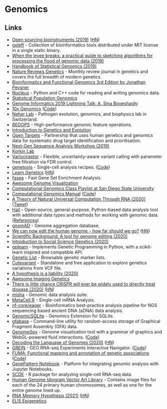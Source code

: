 # Genomics

## Links

* [Open sourcing bioinstruments (2019)](https://liorpachter.wordpress.com/2019/01/18/open-sourcing-bioinstruments/) ([HN](https://news.ycombinator.com/item?id=18946981))
* [goleft](https://github.com/brentp/goleft) - Collection of bioinformatics tools distributed under MIT license in a single static binary.
* [When the levee breaks: a practical guide to sketching algorithms for processing the flood of genomic data (2019)](https://genomebiology.biomedcentral.com/articles/10.1186/s13059-019-1809-x)
* [Handbook of Statistical Genomics (2019)](https://www.goodreads.com/book/show/44327365-handbook-of-statistical-genomics)
* [Nature Reviews Genetics](https://www.nature.com/nrg/) - Monthly review journal in genetics and covers the full breadth of modern genetics.
* [Bioinformatics and Functional Genomics 3rd Edition by Jonathan Pevsner](http://www.bioinfbook.org)
* [Nucleus](https://github.com/google/nucleus) - Python and C++ code for reading and writing genomics data.
* [Statistical Population Genomics](https://link.springer.com/book/10.1007/978-1-0716-0199-0)
* [Genome Informatics 2019 Lightning Talk: A. Sina Booeshaghi](https://www.youtube.com/watch?v=x-rNofr88BM)
* [10x Genomics](https://www.10xgenomics.com) ([Code](https://github.com/10XGenomics))
* [Neher Lab](https://neherlab.org) - Pathogen evolution, genomics, and biophysics lab in Switzerland.
* [BEDOPS](https://github.com/bedops/bedops) - High-performance genomic feature operations.
* [Introduction to Genetics and Evolution](https://www.coursera.org/learn/genetics-evolution)
* [Open Targets](https://www.opentargets.org) - Partnership that uses human genetics and genomics data for systematic drug target identification and prioritisation.
* [Next-Gen Sequence Analysis Workshop (2019)](https://angus.readthedocs.io/en/2019/)
* [Korkin Lab](http://korkinlab.org)
* [Varlociraptor](https://github.com/varlociraptor/varlociraptor) - Flexible, uncertainty-aware variant calling with parameter free filtration via FDR control.
* [genetools](https://genetools.maximz.com) - Single-cell analysis recipes. ([Code](https://github.com/maximz/genetools))
* [Learn Genetics](https://learn.genetics.utah.edu) ([HN](https://news.ycombinator.com/item?id=23295590))
* [fgsea](https://github.com/ctlab/fgsea) - Fast Gene Set Enrichment Analysis.
* [Awesome Genome Visualization](https://github.com/cmdcolin/awesome-genome-visualization)
* [Computational Genomics Class Playlist at San Diego State University](https://www.youtube.com/playlist?list=PLpPXw4zFa0uLMHwSZ7DMeLGjIUgo1IBbn)
* [Computational Genomics Manual](https://linsalrob.github.io/ComputationalGenomicsManual/) ([Code](https://github.com/linsalrob/ComputationalGenomicsManual))
* [A Theory of Natural Universal Computation Through RNA (2020)](https://arxiv.org/abs/2008.08814) ([Tweet](https://twitter.com/theHessam/status/1296650944302776321))
* [Hail](https://github.com/hail-is/hail) - Open-source, general-purpose, Python-based data analysis tool with additional data types and methods for working with genomic data. ([References](https://hail.is/references.html))
* [gnomAD](https://gnomad.broadinstitute.org) - Genome aggregation database.
* [We can now edit the human genome – how far should we go?](https://www.pbs.org/wgbh/nova/video/human-nature/) ([HN](https://news.ycombinator.com/item?id=24454954))
* [Scientific Background: A tool for genome editing (2020)](https://www.nobelprize.org/uploads/2020/10/advanced-chemistryprize2020.pdf)
* [Introduction to Social Science Genetics (2020)](https://silverbeach.in/courses/2020/october/social-science-genetics/)
* [gplearn](https://github.com/trevorstephens/gplearn) - Implements Genetic Programming in Python, with a scikit-learn inspired and compatible API.
* [Genetic List](https://geneticlist.com) - Browsable genetic marker lists.
* [Cutevariant](https://github.com/labsquare/cutevariant) - Standalone and free application to explore genetics variations from VCF file.
* [A hypothesis is a liability (2020)](https://genomebiology.biomedcentral.com/articles/10.1186/s13059-020-02133-w)
* [Awesome Imaging Genetics](https://github.com/heykeetae/AwesomeImagingGenetics)
* [There is little chance CRISPR will ever be widely used to directly treat disease (2020)](http://www.josiahzayner.com/2020/10/crispr-is-dead.html) ([HN](https://news.ycombinator.com/item?id=25096386))
* [misha](https://github.com/tanaylab/misha) - Genomic data analysis suite.
* [MetaCell R](https://github.com/tanaylab/metacell) - Single-cell mRNA Analysis.
* [nf-core/eager](https://github.com/nf-core/eager) - Bioinformatics best-practice analysis pipeline for NGS sequencing based ancient DNA (aDNA) data analysis.
* [GenomicSQLite](https://github.com/mlin/GenomicSQLite) - Genomics Extension for SQLite.
* [gfabase](https://github.com/mlin/gfabase) - Command-line utility for random-access storage of Graphical Fragment Assembly (GFA) data.
* [GenomeSpy](https://genomespy.app) - Genome visualization tool with a grammar of graphics and WebGL-powered fluid interactions. ([Code](https://github.com/tuner/genome-spy))
* [Decoding the Language of Genomes (2020)](https://caltechletters.org/science/decoding-the-language-of-genomes) ([HN](https://news.ycombinator.com/item?id=25384412))
* [GREIN](http://www.ilincs.org/apps/grein/?gse=) - GEO RNA-seq Experiments Interactive Navigator. ([Code](https://github.com/uc-bd2k/GREIN))
* [FUMA: Functional mapping and annotation of genetic associations](https://fuma.ctglab.nl) ([Code](https://github.com/Kyoko-wtnb/FUMA-webapp))
* [GenePattern Notebook](https://github.com/genepattern/genepattern-notebook) - Platform for integrating genomic analysis with Jupyter Notebooks.
* [SCDE](https://github.com/hms-dbmi/scde) - R package for analyzing single-cell RNA-seq data.
* [Human Genome Idiogram Vector Art Library](https://github.com/RCollins13/HumanIdiogramLibrary) - Contains image files for each of the 24 primary human chromosomes, as well as one for the entire genome lined up.
* [RNA Memory Hypothesis (2021)](https://scottlocklin.wordpress.com/2021/02/03/rna-memory-hypothesis/) ([HN](https://news.ycombinator.com/item?id=26013217))
* [ELI5 Epigenetics](https://www.reddit.com/r/explainlikeimfive/comments/l0d48j/eli5\_epigenetics/)
